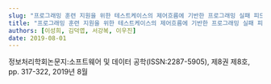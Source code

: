 ```yaml
---
slug: "프로그래밍 훈련 지원을 위한 테스트케이스의 제어흐름에 기반한 프로그래밍 실패 피드백 시스템 설계"
title: "프로그래밍 훈련 지원을 위한 테스트케이스의 제어흐름에 기반한 프로그래밍 실패 피드백 시스템 설계"
authors: [이성희, 김덕엽, 서강복, 이우진]
date: 2019-08-01
---
```


정보처리학회논문지:소프트웨어 및 데이터 공학(ISSN:2287-5905), 제8권 제8호, pp. 317-322, 2019년 8월
